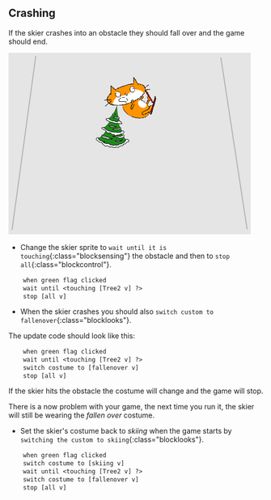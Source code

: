 ## Crashing

If the skier crashes into an obstacle they should fall over and the game should end.

![skier crashed](images/skier_crash.png)

+ Change the skier sprite to `wait until it is touching`{:class="blocksensing"} the obstacle and then to `stop all`{:class="blockcontrol"}.

```blocks
    when green flag clicked
    wait until <touching [Tree2 v] ?>
    stop [all v]
```

+ When the skier crashes you should also `switch custom to fallenover`{:class="blocklooks"}.

The update code should look like this:

```blocks
    when green flag clicked
    wait until <touching [Tree2 v] ?>
    switch costume to [fallenover v]
    stop [all v]
```

If the skier hits the obstacle the costume will change and the game will stop. 

There is a now problem with your game, the next time you run it, the skier will still be wearing the *fallen over* costume.

+ Set the skier's costume back to *skiing* when the game starts by `switching the custom to skiing`{:class="blocklooks"}.

```blocks
    when green flag clicked
    switch costume to [skiing v]
    wait until <touching [Tree2 v] ?>
    switch costume to [fallenover v]
    stop [all v]
```
